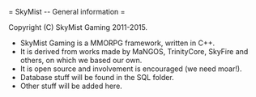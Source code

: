 = SkyMist -- General information =

Copyright (C) SkyMist Gaming 2011-2015.

- SkyMist Gaming is a MMORPG framework, written in C++.
- It is derived from works made by MaNGOS, TrinityCore, SkyFire and others, on which we based our own.
- It is open source and involvement is encouraged (we need moar!).
- Database stuff will be found in the SQL folder.
- Other stuff will be added here.
